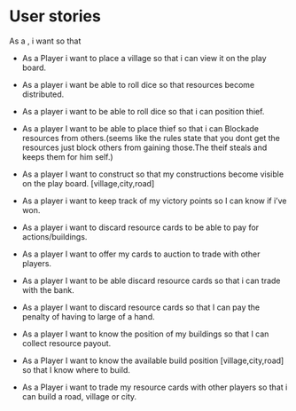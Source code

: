 # User stories

As a <type of user>, i want <some goal > so that <some reason>

* As a Player i want to place a village so that i can view it on the play board.
* As a player i want be able to roll dice so that resources become distributed.
* As a player i want to be able to roll dice so that i can position thief.
* As a player I want to be able to place thief so that i can Blockade resources from others.(seems like the rules state that you dont get the resources just block others from gaining those.The theif steals and keeps them for him self.)
* As a player I want to construct so that my constructions become visible on the play board.
[village,city,road]

* As a player i want to keep track of my victory points so I can know if i’ve won.
* As a player i want to discard resource cards to be able to pay for actions/buildings.
* As a player I want to offer my cards to auction to trade with other players.
* As a player I want to be able discard resource cards so that i can trade with the bank.
* As a player I want to discard resource cards so that I can pay the penalty of having to large of a hand.

* As a player I want to know the position of my buildings so that I can collect resource payout.
* As a Player I want to know the available build position [village,city,road] so that I know where to build.
* As a Player i want to trade my resource cards with other players so that i can build a road, village or city.
